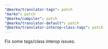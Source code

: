 ```yaml
---
"@marko/translator-tags": patch
"marko": patch
"@marko/compiler": patch
"@marko/translator-default": patch
"@marko/translator-interop-class-tags": patch
---
```


Fix some tags/class interop issues.
